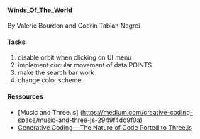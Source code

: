 #### Winds_Of_The_World
By Valerie Bourdon and Codrin Tablan Negrei

#### Tasks
1. disable orbit when clicking on UI menu
2. implement circular movement of data POINTS
3. make the search bar work
4. change color scheme

#### Ressources

- [Music and Three.js] (https://medium.com/creative-coding-space/music-and-three-js-2949f4dd9f0a)
- [Generative Coding — The Nature of Code Ported to Three.js](https://medium.com/creative-coding-space/generative-coding-the-nature-of-code-ported-to-three-js-629b9724c02e)
